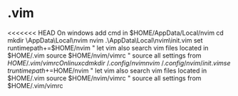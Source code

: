 # .vim

<<<<<<< HEAD
On windows add cmd in $HOME/AppData/Local/nvim
    cd
    mkdir \AppData\Local\nvim
    nvim .\AppData\Local\nvim\init.vim
    set runtimepath+=$HOME/nvim     " let vim also search vim files located in $HOME/.vim
    source $HOME/nvim/vimrc         " source all settings from $HOME/.vim/vimrc
On linux
    cd
    mkdir ~/.config/nvim
    nvim ~/.config/nvim/init.vim
    set runtimepath+=$HOME/nvim     " let vim also search vim files located in $HOME/.vim
    source $HOME/nvim/vimrc         " source all settings from $HOME/.vim/vimrc
